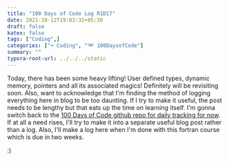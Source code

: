 ```yaml
---
title: "100 Days of Code Log R1D17"
date: 2021-10-12T19:03:32+05:30
draft: false
katex: false
tags: ["Coding",]
categories: ["⌨️ Coding", "➿ 100DaysofCode"]
summary: ""
typora-root-url: ../../../static
---
```


Today, there has been some heavy lifting! User defined types, dynamic memory, pointers and all its associated magics! Definitely will be revisiting soon. Also, want to acknowledge that I'm finding the method of logging everything here in blog to be too daunting. If I try to make it useful, the post needs to be lengthy but that eats up the time on learning itself. I'm gonna switch back to the [100 Days of Code github repo for daily tracking for now](https://github.com/colorizer/100-days-of-code). If at all a need rises, I'll try to make it into a separate useful blog post rather than a log. Also, I'll make a log here when I'm done with this fortran course which is due in two weeks.

:)
